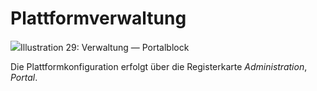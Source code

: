 
# Plattformverwaltung

![](../../.gitbook/assets/images26%20%288%29.png)Illustration 29: Verwaltung — Portalblock

Die Plattformkonfiguration erfolgt über die Registerkarte _Administration_, _Portal_.